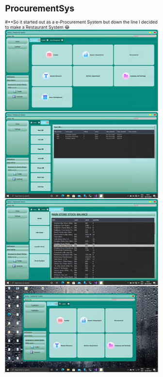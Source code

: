 # ProcurementSys
#**So it started out as a e-Procurement System but down the line I decided to make a Restaurant System 😂
![ss](ss1.png)
![ss](ss2.png)
![ss](ss3.png)
![screen shot](img1.png)

